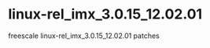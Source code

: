 linux-rel_imx_3.0.15_12.02.01
=============================

freescale linux-rel_imx_3.0.15_12.02.01 patches